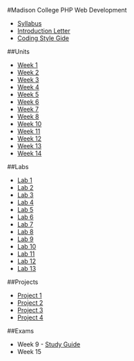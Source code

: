 #Madison College PHP Web Development 
* [Syllabus](syllabus.md)
* [Introduction Letter](introletter.md)
* [Coding Style Gide](https://github.com/johnsonchmatc/php-style-guide)

##Units
* [Week 1](Units/week01/week1.md)
* [Week 2](Units/week02/week2.md)
* [Week 3](Units/week03/week3.md)
* [Week 4](Units/week04/week4.md)
* [Week 5](Units/week05/week5.md)
* [Week 6](Units/week06/week6.md)
* [Week 7](Units/week07/week7.md)
* [Week 8](Units/week08/week8.md)
* [Week 10](Units/week10/week10.md)
* [Week 11](Units/week11/week11.md)
* [Week 12](Units/week12/week12.md)
* [Week 13](Units/week13/week13.md)
* [Week 14](Units/week14/week14.md)

##Labs
* [Lab 1](labs/lab_01.md)
* [Lab 2](labs/lab_02.md)
* [Lab 3](labs/lab_03.md)
* [Lab 4](labs/lab_04.md)
* [Lab 5](labs/lab_05.md)
* [Lab 6](labs/lab_06.md)
* [Lab 7](labs/lab_07.md)
* [Lab 8](labs/lab_08.md)
* [Lab 9](labs/lab_09.md)
* [Lab 10](labs/lab_10.md)
* [Lab 11](labs/lab_11.md)
* [Lab 12](labs/lab_12.md)
* [Lab 13](labs/lab_13.md)

##Projects
* [Project 1](projects/project1/project1.md)
* [Project 2](projects/project2/project2.md)
* [Project 3](projects/project3/project3.md)
* [Project 4](projects/project4/project4.md)

##Exams
* Week 9 - [Study Guide](https://github.com/johnsonchmatc/madisoncollege_php_webdevelopment/blob/master/Units/week05/exam1_study_guide.md)
* Week 15


